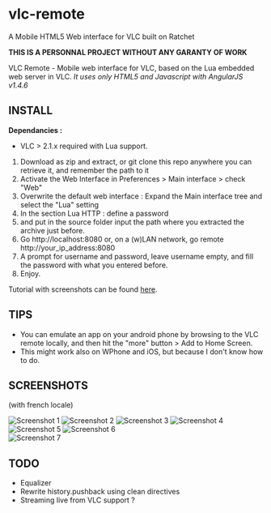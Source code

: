 vlc-remote
==========

A Mobile HTML5 Web interface for VLC built on Ratchet

**THIS IS A PERSONNAL PROJECT WITHOUT ANY GARANTY OF WORK**

VLC Remote - Mobile web interface for VLC, based on the Lua embedded web server in VLC.
*It uses only HTML5 and Javascript with AngularJS v1.4.6*


INSTALL
-------
**Dependancies :**
 - VLC > 2.1.x required with Lua support.
 
1. Download as zip and extract, or git clone this repo anywhere you can
   retrieve it, and remember the path to it
2. Activate the Web Interface in Preferences > Main interface > check "Web"
3. Overwrite the default web interface : Expand the Main interface tree and select the "Lua" setting
4. In the section Lua HTTP : define a password
5. and put in the source folder input the path where you extracted the archive just before.
6. Go http://localhost:8080 or, on a (w)LAN network, go remote  http://your_ip_address:8080
7. A prompt for username and password, leave username empty, and fill the password with what you entered before.
8. Enjoy.

Tutorial with screenshots can be found [here](http://www.howtogeek.com/117261/how-to-activate-vlcs-web-interface-control-vlc-from-a-browser-use-any-smartphone-as-a-remote/).

TIPS
----

 
* You can emulate an app on your android phone by browsing to the VLC remote locally,
and then hit the "more" button > Add to Home Screen.
* This might work also on WPhone and iOS, but because I don't know how to do.

SCREENSHOTS
-----------

(with french locale)

![Screenshot 1](https://cdn.img42.com/599437258cafff8b2ba3de58ca2661b0.png)  ![Screenshot 2](https://cdn.img42.com/f0675817a624d2e1c918f22373be7ce6.png) 
![Screenshot 3](https://cdn.img42.com/a788706e2ff7597d9e2a2aa623cb04dd.png)  ![Screenshot 4](https://cdn.img42.com/7821748bf0bad418f5ac50727b1cb4b9.png)  
![Screenshot 5](https://cdn.img42.com/38c8fad330b06d9810f815ae4f0977c8.png)  ![Screenshot 6](https://cdn.img42.com/e5e734837ebf9f51248e4514137950d7.png)  
![Screenshot 7](https://cdn.img42.com/af5462b943bd250f3f72442c201c4cfe.png)

TODO
----
 * Equalizer
 * Rewrite history.pushback using clean directives
 * Streaming live from VLC support ?
